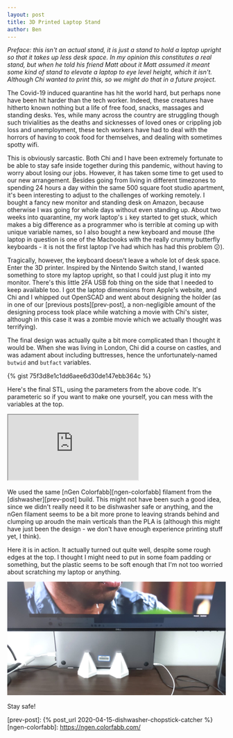 ```yaml
---
layout: post
title: 3D Printed Laptop Stand
author: Ben
---
```


*Preface: this isn't an actual stand, it is just a stand to hold a laptop upright so that it takes up less desk space. In my opinion this constitutes a real stand, but when he told his friend Matt about it Matt assumed it meant some kind of stand to elevate a laptop to eye level height, which it isn't. Although Chi wanted to print this, so we might do that in a future project.*

The Covid-19 induced quarantine has hit the world hard, but perhaps none have been hit harder than the tech worker. Indeed, these creatures have hitherto known nothing but a life of free food, snacks, massages and standing desks. Yes, while many across the country are struggling though such trivialities as the deaths and sicknesses of loved ones or crippling job loss and unemployment, these tech workers have had to deal with the horrors of having to cook food for themselves, and dealing with sometimes spotty wifi.

This is obviously sarcastic. Both Chi and I have been extremely fortunate to be able to stay safe inside together during this pandemic, without having to worry about losing our jobs. However, it has taken some time to get used to our new arrangement. Besides going from living in different timezones to spending 24 hours a day within the same 500 square foot studio apartment, it's been interesting to adjust to the challenges of working remotely. I bought a fancy new monitor and standing desk on Amazon, because otherwise I was going for whole days without even standing up. About two weeks into quarantine, my work laptop's `i` key started to get stuck, which makes a big difference as a programmer who is terrible at coming up with unique variable names, so I also bought a new keyboard and mouse (the laptop in question is one of the Macbooks with the really crummy butterfly keyboards - it is not the first laptop I've had which has had this problem 😕).

Tragically, however, the keyboard doesn't leave a whole lot of desk space. Enter the 3D printer. Inspired by the Nintendo Switch stand, I wanted something to store my laptop upright, so that I could just plug it into my monitor. There's this little 2FA USB fob thing on the side that I needed to keep available too. I got the laptop dimensions from Apple's website, and Chi and I whipped out OpenSCAD and went about designing the holder (as in one of our [previous posts][prev-post], a non-negligible amount of the designing process took place while watching a movie with Chi's sister, although in this case it was a zombie movie which we actually thought was terrifying).

The final design was actually quite a bit more complicated than I thought it would be. When she was living in London, Chi did a course on castles, and was adament about including buttresses, hence the unfortunately-named `butwid` and `butfact` variables.

{% gist 75f3d8e1c1dd6aee6d30de147ebb364c %}

Here's the final STL, using the parameters from the above code. It's parameteric so if you want to make one yourself, you can mess with the variables at the top.

<iframe id="vs_iframe" src="https://www.viewstl.com/?embedded&url=http%3A%2F%2Fle.bolte.page%2Fpublic%2Fstls%2Fdishwasher.stl"></iframe>

We used the same [nGen Colorfabb][ngen-colorfabb] filament from the [dishwasher][prev-post] build. This might not have been such a good idea, since we didn't really need it to be dishwasher safe or anything, and the nGen filament seems to be a bit more prone to leaving strands behind and clumping up aroudn the main verticals than the PLA is (although this might have just been the design - we don't have enough experience printing stuff yet, I think).

Here it is in action. It actually turned out quite well, despite some rough edges at the top. I thought I might need to put in some foam padding or something, but the plastic seems to be soft enough that I'm not too worried about scratching my laptop or anything.

![Stand](/public/pics/2020-04-26-laptop-stand/stand.png)

Stay safe!

[prev-post]: {% post_url 2020-04-15-dishwasher-chopstick-catcher %}
[ngen-colorfabb]: https://ngen.colorfabb.com/
